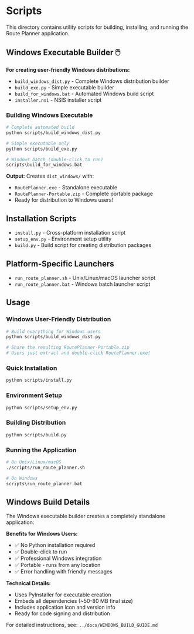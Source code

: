 # Scripts

This directory contains utility scripts for building, installing, and running the Route Planner application.

## Windows Executable Builder 🖱️

**For creating user-friendly Windows distributions:**

- `build_windows_dist.py` - Complete Windows distribution builder
- `build_exe.py` - Simple executable builder
- `build_for_windows.bat` - Automated Windows build script
- `installer.nsi` - NSIS installer script

### Building Windows Executable
```bash
# Complete automated build
python scripts/build_windows_dist.py

# Simple executable only
python scripts/build_exe.py

# Windows batch (double-click to run)
scripts\build_for_windows.bat
```

**Output**: Creates `dist_windows/` with:
- `RoutePlanner.exe` - Standalone executable 
- `RoutePlanner-Portable.zip` - Complete portable package
- Ready for distribution to Windows users!

## Installation Scripts

- `install.py` - Cross-platform installation script
- `setup_env.py` - Environment setup utility
- `build.py` - Build script for creating distribution packages

## Platform-Specific Launchers

- `run_route_planner.sh` - Unix/Linux/macOS launcher script
- `run_route_planner.bat` - Windows batch launcher script

## Usage

### Windows User-Friendly Distribution
```bash
# Build everything for Windows users
python scripts/build_windows_dist.py

# Share the resulting RoutePlanner-Portable.zip
# Users just extract and double-click RoutePlanner.exe!
```

### Quick Installation
```bash
python scripts/install.py
```

### Environment Setup
```bash
python scripts/setup_env.py
```

### Building Distribution
```bash
python scripts/build.py
```

### Running the Application
```bash
# On Unix/Linux/macOS
./scripts/run_route_planner.sh

# On Windows
scripts\run_route_planner.bat
```

## Windows Build Details

The Windows executable builder creates a completely standalone application:

**Benefits for Windows Users:**
- ✅ No Python installation required
- ✅ Double-click to run
- ✅ Professional Windows integration
- ✅ Portable - runs from any location
- ✅ Error handling with friendly messages

**Technical Details:**
- Uses PyInstaller for executable creation
- Embeds all dependencies (~50-80 MB final size)
- Includes application icon and version info
- Ready for code signing and distribution

For detailed instructions, see: `../docs/WINDOWS_BUILD_GUIDE.md`
